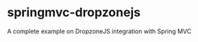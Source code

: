 springmvc-dropzonejs
====================

A complete example on DropzoneJS integration with Spring MVC
